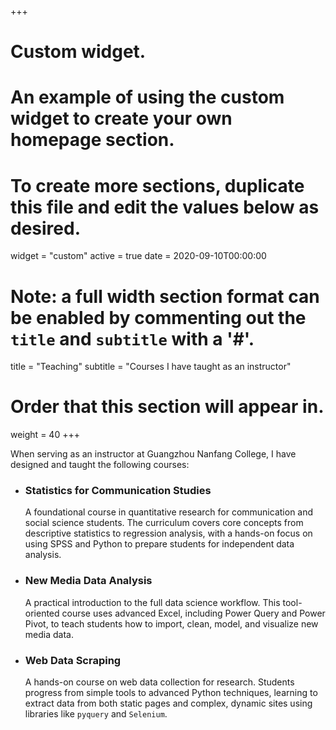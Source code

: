 +++
# Custom widget.
# An example of using the custom widget to create your own homepage section.
# To create more sections, duplicate this file and edit the values below as desired.
widget = "custom"
active = true
date = 2020-09-10T00:00:00

# Note: a full width section format can be enabled by commenting out the `title` and `subtitle` with a '#'.
title = "Teaching"
subtitle = "Courses I have taught as an instructor"

# Order that this section will appear in.
weight = 40
+++

When serving as an instructor at Guangzhou Nanfang College, I have designed and taught the following courses:

* ### Statistics for Communication Studies
    A foundational course in quantitative research for communication and social science students. The curriculum covers core concepts from descriptive statistics to regression analysis, with a hands-on focus on using SPSS and Python to prepare students for independent data analysis.

* ### New Media Data Analysis
    A practical introduction to the full data science workflow. This tool-oriented course uses advanced Excel, including Power Query and Power Pivot, to teach students how to import, clean, model, and visualize new media data.

* ### Web Data Scraping
    A hands-on course on web data collection for research. Students progress from simple tools to advanced Python techniques, learning to extract data from both static pages and complex, dynamic sites using libraries like `pyquery` and `Selenium`.